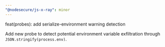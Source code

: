 ```yaml
---
"@nodesecure/js-x-ray": minor
---
```


feat(probes): add serialize-environment warning detection

Add new probe to detect potential environment variable exfiltration through `JSON.stringify(process.env)`.
